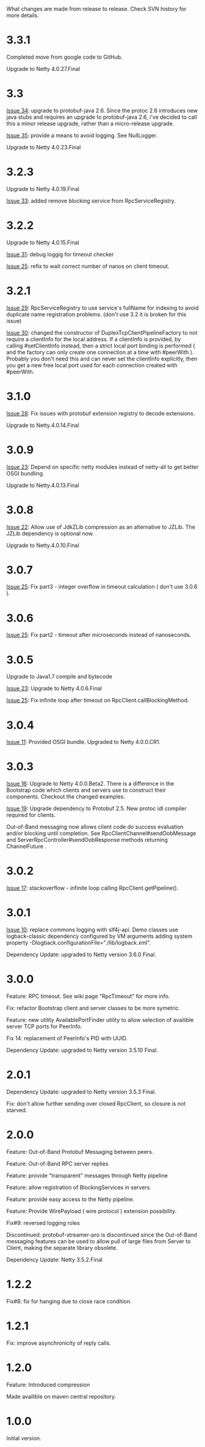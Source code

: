 What changes are made from release to release. Check SVN history for more details.

# 3.3.1 #

Completed move from google code to GitHub.

Upgrade to Netty 4.0.27.Final

# 3.3 #

[Issue 34](https://code.google.com/p/protobuf-rpc-pro/issues/detail?id=34): upgrade to protobuf-java 2.6. Since the protoc 2.6 introduces new java stubs and requires an upgrade to protobuf-java 2.6, i've decided to call this a minor release upgrade, rather than a micro-release upgrade.

[Issue 35](https://code.google.com/p/protobuf-rpc-pro/issues/detail?id=35): provide a means to avoid logging. See NullLogger.

Upgrade to Netty 4.0.23.Final

# 3.2.3 #

Upgrade to Netty 4.0.19.Final

[Issue 33](https://code.google.com/p/protobuf-rpc-pro/issues/detail?id=33): added remove blocking service from RpcServiceRegistry.

# 3.2.2 #

Upgrade to Netty 4.0.15.Final

[Issue 31](https://code.google.com/p/protobuf-rpc-pro/issues/detail?id=31): debug loggig for timeout checker

[Issue 25](https://code.google.com/p/protobuf-rpc-pro/issues/detail?id=25): refix to wait correct number of nanos on client timeout.

# 3.2.1 #

[Issue 29](https://code.google.com/p/protobuf-rpc-pro/issues/detail?id=29): RpcServiceRegistry to use service's fullName for indexing to avoid duplicate name registration problems.
(don't use 3.2 it is broken for this issue)

[Issue 30](https://code.google.com/p/protobuf-rpc-pro/issues/detail?id=30): changed the constructor of DuplexTcpClientPipelineFactory to not require a clientInfo for the local address. If a clientInfo is provided, by calling #setClientInfo instead, then a strict local port binding is performed ( and the factory can only create one connection at a time with #peerWith ). Probably you don't need this and can never set the clientInfo explicitly, then you get a new free local port used for each connection created with #peerWith.

# 3.1.0 #

[Issue 28](https://code.google.com/p/protobuf-rpc-pro/issues/detail?id=28): Fix issues with protobuf extension registry to decode extensions.

Upgrade to Netty.4.0.14.Final

# 3.0.9 #

[Issue 23](https://code.google.com/p/protobuf-rpc-pro/issues/detail?id=23): Depend on specific netty modules instead of netty-all to get better OSGI bundling.

Upgrade to Netty.4.0.13.Final

# 3.0.8 #

[Issue 22](https://code.google.com/p/protobuf-rpc-pro/issues/detail?id=22): Allow use of JdkZLib compression as an alternative to JZLib. The JZLib dependency is optional now.

Upgrade to Netty.4.0.10.Final

# 3.0.7 #

[Issue 25](https://code.google.com/p/protobuf-rpc-pro/issues/detail?id=25): Fix part3 - integer overflow in timeout calculation ( don't use 3.0.6 ).

# 3.0.6 #

[Issue 25](https://code.google.com/p/protobuf-rpc-pro/issues/detail?id=25): Fix part2 - timeout after microseconds instead of nanoseconds.

# 3.0.5 #
Upgrade to Java1.7 compile and bytecode

[Issue 23](https://code.google.com/p/protobuf-rpc-pro/issues/detail?id=23): Upgrade to Netty 4.0.6.Final

[Issue 25](https://code.google.com/p/protobuf-rpc-pro/issues/detail?id=25): Fix infinite loop after timeout on RpcClient.callBlockingMethod.

# 3.0.4 #
[Issue 11](https://code.google.com/p/protobuf-rpc-pro/issues/detail?id=11): Provided OSGI bundle.
Upgraded to Netty 4.0.0.CR1.

# 3.0.3 #
[Issue 16](https://code.google.com/p/protobuf-rpc-pro/issues/detail?id=16): Upgrade to Netty 4.0.0.Beta2. There is a difference in the Bootstrap code which clients and servers use to construct their components. Checkout the changed examples.

[Issue 19](https://code.google.com/p/protobuf-rpc-pro/issues/detail?id=19): Upgrade dependency to Protobuf 2.5. New protoc idl compiler required for clients.

Out-of-Band messaging now allows client code do success evaluation and/or blocking until completion. See RpcClientChannel#sendOobMessage and ServerRpcController#sendOobResponse methods returning ChannelFuture .

# 3.0.2 #

[Issue 17](https://code.google.com/p/protobuf-rpc-pro/issues/detail?id=17): stackoverflow - infinite loop calling RpcClient.getPipeline().

# 3.0.1 #

[Issue 10](https://code.google.com/p/protobuf-rpc-pro/issues/detail?id=10): replace commons logging with slf4j-api. Demo classes use logback-classic dependency configured by VM arguments adding system property -Dlogback.configurationFile="./lib/logback.xml".

Dependency Update: upgraded to Netty version 3.6.0 Final.

# 3.0.0 #

Feature: RPC timeout. See wiki page "RpcTimeout" for more info.

Fix: refactor Bootstrap client and server classes to be more symetric.

Feature: new utility AvailablePortFinder utility to allow selection of availible server TCP ports for PeerInfo.

Fix 14: replacement of PeerInfo's PID with UUID.

Dependency Update: upgraded to Netty version 3.5.10 Final.

# 2.0.1 #

Dependency Update: upgraded to Netty version 3.5.3 Final.

Fix: don't allow further sending over closed RpcClient, so closure is not starved.

# 2.0.0 #

Feature: Out-of-Band Protobuf Messaging between peers.

Feature: Out-of-Band RPC server replies

Feature: provide "transparent" messages through Netty pipeline

Feature: allow registration of BlockingServices in servers.

Feature: provide easy access to the Netty pipeline.

Feature: Provide WirePayload ( wire protocol ) extension possibility.

Fix#9: reversed logging roles

Discontinued: protobuf-streamer-pro is discontinued since the Out-of-Band messaging features can be used to allow pull of large files from Server to Client, making the separate library obsolete.

Dependency Update: Netty 3.5.2.Final

# 1.2.2 #

Fix#8: fix for hanging due to close race condition.

# 1.2.1 #

Fix: improve asynchronicity of reply calls.

# 1.2.0 #

Feature: Introduced compression

Made availible on maven central repository.

# 1.0.0 #

Initial version.